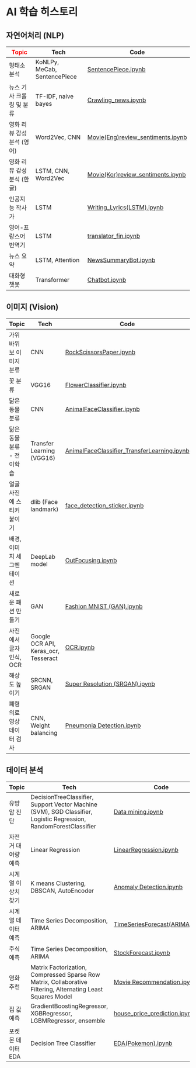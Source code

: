 # AI 학습 히스토리

## 자연어처리 (NLP)

|<div style="color:red">Topic</div>|Tech|Code|
|------|---|---|
|형태소 분석|KoNLPy, MeCab, SentencePiece|[SentencePiece.ipynb](https://github.com/nr-ai/Aiffel_Exploration/blob/master/SentencePiece.ipynb)
|뉴스 기사 크롤링 및 분류|TF-IDF, naive bayes|[Crawling_news.ipynb](https://github.com/nr-ai/Aiffel_Exploration/blob/master/Crawling_news.ipynb)|
|영화 리뷰 감성 분석 (영어)|Word2Vec, CNN|[Movie(Eng)review_sentiments.ipynb](https://github.com/nr-ai/Aiffel_Exploration/blob/master/Movie(Eng)_review_sentiments.ipynb)|
|영화 리뷰 감성 분석 (한글)|LSTM, CNN, Word2Vec|[Movie(Kor)review_sentiments.ipynb](https://github.com/nr-ai/Aiffel_Exploration/blob/master/Movie(Kor)_review_sentiments.ipynb)|
|인공지능 작사가|LSTM|[Writing_Lyrics(LSTM).ipynb](https://github.com/nr-ai/Aiffel_Exploration/blob/master/Writing_Lyrics(LSTM).ipynb)|
|영어-프랑스어 번역기|LSTM|[translator_fin.ipynb](https://github.com/nr-ai/Aiffel_Exploration/blob/master/translator_fin.ipynb)|
|뉴스 요약|LSTM, Attention|[NewsSummaryBot.ipynb](https://github.com/nr-ai/Aiffel_Exploration/blob/master/NewsSummaryBot.ipynb)|
|대화형 챗봇|Transformer|[Chatbot.ipynb](https://github.com/nr-ai/Aiffel_Exploration/blob/master/Chatbot.ipynb)|

## 이미지 (Vision)
|Topic|Tech|Code|
|------|---|---|
|가위바위보 이미지 분류|CNN|[RockScissorsPaper.ipynb](https://github.com/nr-ai/Aiffel_Exploration/blob/master/RockScissorsPaper.ipynb)|
|꽃 분류|VGG16|[FlowerClassifier.ipynb](https://github.com/nr-ai/Aiffel_Exploration/blob/master/FlowerClassifier.ipynb)|
|닮은 동물 분류|CNN|[AnimalFaceClassifier.ipynb](https://github.com/nr-ai/Aiffel_Exploration/blob/master/AnimalFaceClassifier.ipynb)|
|닮은 동물 분류 - 전이학습|Transfer Learning (VGG16)|[AnimalFaceClassifier_TransferLearning.ipynb](https://github.com/nr-ai/Aiffel_Exploration/blob/master/AnimalFaceClassifier_TransferLearning.ipynb)|
|얼굴 사진에 스티커 붙이기|dlib (Face landmark)|[face_detection_sticker.ipynb](https://github.com/nr-ai/Aiffel_Exploration/blob/master/face_detection_sticker.ipynb)|
|배경, 이미지 세그멘테이션|DeepLab model|[OutFocusing.ipynb](https://github.com/nr-ai/Aiffel_Exploration/blob/master/OutFocusing.ipynb)|
|새로운 패션 만들기|GAN|[Fashion MNIST (GAN).ipynb](https://github.com/nr-ai/Aiffel_Exploration/blob/master/Fashion%20MNIST%20(GAN).ipynb)|
|사진에서 글자 인식, OCR|Google OCR API, Keras_ocr, Tesseract|[OCR.ipynb](https://github.com/nr-ai/Aiffel_Exploration/blob/master/OCR.ipynb)|
|해상도 높이기|SRCNN, SRGAN|[Super Resolution (SRGAN).ipynb](https://github.com/nr-ai/Aiffel_Exploration/blob/master/Super%20Resolution%20(SRGAN).ipynb)|
|폐렴 의료영상 데이터 검사|CNN, Weight balancing|[Pneumonia Detection.ipynb](https://github.com/nr-ai/Aiffel_Exploration/blob/master/Pneumonia%20Detection.ipynb)|


## 데이터 분석
|Topic|Tech|Code|
|------|---|---|
|유방암 진단|DecisionTreeClassifier, Support Vector Machine (SVM), SGD Classifier, Logistic Regression, RandomForestClassifier|[Data mining.ipynb](https://github.com/nr-ai/Aiffel_Exploration/blob/master/Data%20mining.ipynb)|
|자전거 대여량 예측|Linear Regression|[LinearRegression.ipynb](https://github.com/nr-ai/Aiffel_Exploration/blob/master/LinearRegression.ipynb)|
|시계열 이상치 찾기|K means Clustering, DBSCAN, AutoEncoder|[Anomaly Detection.ipynb](https://github.com/nr-ai/Aiffel_Exploration/blob/master/Super%20Resolution%20(SRGAN).ipynb)|
|시계열 데이터 예측|Time Series Decomposition, ARIMA|[TimeSeriesForecast(ARIMA).ipynb](https://github.com/nr-ai/Aiffel_Exploration/blob/master/TimeSeriesForecast(ARIMA).ipynb)|
|주식 예측|Time Series Decomposition, ARIMA|[StockForecast.ipynb](https://github.com/nr-ai/Aiffel_Exploration/blob/master/StockForecast.ipynb)|
|영화 추천|Matrix Factorization, Compressed Sparse Row Matrix, Collaborative Filtering, Alternating Least Squares Model|[Movie Recommendation.ipynb ](https://github.com/nr-ai/Aiffel_Exploration/blob/master/Movie%20Recommendation.ipynb)|
|집 값 예측|GradientBoostingRegressor, XGBRegressor, LGBMRegressor, ensemble|[house_price_prediction.ipynb](https://github.com/nr-ai/Aiffel_Exploration/blob/master/house_price_prediction.ipynb)|
|포켓몬 데이터 EDA|Decision Tree Classifier|[EDA(Pokemon).ipynb](https://github.com/nr-ai/Aiffel_Exploration/blob/master/EDA(Pokemon).ipynb)